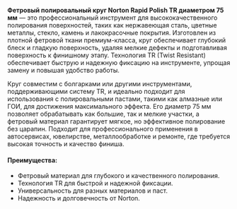 **Фетровый полировальный круг Norton Rapid Polish TR диаметром 75 мм** — это профессиональный инструмент для высококачественного полирования поверхностей, таких как нержавеющая сталь, цветные металлы, стекло, камень и лакокрасочные покрытия. Изготовлен из плотной фетровой ткани премиум-класса, круг обеспечивает глубокий блеск и гладкую поверхность, удаляя мелкие дефекты и подготавливая поверхность к финишному этапу. Технология TR (Twist Resistant) обеспечивает быструю и надежную фиксацию на инструменте, упрощая замену и повышая удобство работы.

Круг совместим с болгарками или другими инструментами, поддерживающими систему TR, и идеально подходит для использования с полировальными пастами, такими как алмазные или ГОИ, для достижения максимального эффекта. Его диаметр 75 мм позволяет обрабатывать как большие, так и мелкие участки, а фетровый материал гарантирует мягкое, но эффективное полирование без царапин. Подходит для профессионального применения в автосервисах, ювелирстве, металлообработке и ремонте, где требуется высокая точность и качество финиша.

#### Преимущества:

- Фетровый материал для глубокого и качественного полирования.
- Технология TR для быстрой и надежной фиксации.
- Универсальность для разных материалов и паст.
- Надежность и долговечность от Norton.
